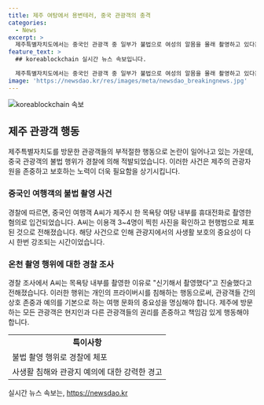 ```yaml
---
title: 제주 여탕에서 용변테러, 중국 관광객의 충격
categories:
  - News
excerpt: >
  제주특별자치도에서는 중국인 관광객 중 일부가 불법으로 여성의 알몸을 몰래 촬영하고 있다는 사건이 발생했다. 제주서부경찰서는 중국인 여성 A씨를 성폭력 처벌 등에 관한 특례법 위반 혐의로 입건하고 조사 중이다. A씨는 목욕탕 내부를 휴대전화로 촬영한 혐의를 받고 있으며, 경찰은 이용객이 포함된 사진을 확인한 후 A씨를 체포했다. A씨는 여행 중이었으며, 경찰 조사에서 신기해서 촬영했다고 진술했다.
feature_text: >
  ## koreablockchain 실시간 뉴스 속보입니다.

  제주특별자치도에서는 중국인 관광객 중 일부가 불법으로 여성의 알몸을 몰래 촬영하고 있다는 사건이 발생했다. 제주서부경찰서는 중국인 여성 A씨를 성폭력 처벌 등에 관한 특례법 위반 혐의로 입건하고 조사 중이다. A씨는 목욕탕 내부를 휴대전화로 촬영한 혐의를 받고 있으며, 경찰은 이용객이 포함된 사진을 확인한 후 A씨를 체포했다. A씨는 여행 중이었으며, 경찰 조사에서 신기해서 촬영했다고 진술했다.
image: 'https://newsdao.kr/res/images/meta/newsdao_breakingnews.jpg'
---
```


<p><img src="https://newsdao.kr/res/images/meta/newsdao_breakingnews.jpg" alt="koreablockchain 속보" /></p>

<h2 data-ke-size="size26">제주 관광객 행동</h2>

<p data-ke-size="size16">제주특별자치도를 방문한 관광객들의 부적절한 행동으로 논란이 일어나고 있는 가운데, 중국 관광객의 불법 행위가 경찰에 의해 적발되었습니다. 이러한 사건은 제주의 관광자원을 존중하고 보호하는 노력이 더욱 필요함을 상기시킵니다.</p>

<h3>중국인 여행객의 불법 촬영 사건</h3>

<p data-ke-size="size16">경찰에 따르면, 중국인 여행객 A씨가 제주시 한 목욕탕 여탕 내부를 휴대전화로 촬영한 혐의로 입건되었습니다. A씨는 이용객 3~4명이 찍힌 사진을 확인하고 현행범으로 체포된 것으로 전해졌습니다. 해당 사건으로 인해 관광지에서의 사생활 보호의 중요성이 다시 한번 강조되는 시간이었습니다.</p>

<h3>온천 촬영 행위에 대한 경찰 조사</h3>

<p data-ke-size="size16">경찰 조사에서 A씨는 목욕탕 내부를 촬영한 이유로 "신기해서 촬영했다"고 진술했다고 전해졌습니다. 이러한 행위는 개인의 프라이버시를 침해하는 행동으로써, 관광객들 간의 상호 존중과 예의를 기본으로 하는 여행 문화의 중요성을 명심해야 합니다. 제주에 방문하는 모든 관광객은 현지인과 다른 관광객들의 권리를 존중하고 책임감 있게 행동해야 합니다.</p>

<table>
  <tr>
    <td style="text-align: center; height: 17px;"><b>특이사항</b></td>
  </tr>
  <tr>
    <td>불법 촬영 행위로 경찰에 체포</td>
  </tr>
  <tr>
    <td>사생활 침해와 관광지 예의에 대한 강력한 경고</td>
  </tr>
</table>

<p data-ke-size="size16"></p>
실시간 뉴스 속보는, <a href="https://newsdao.kr" rel="dofollow">https://newsdao.kr</a>


